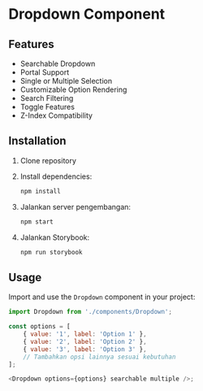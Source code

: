 # Dropdown Component

## Features
- Searchable Dropdown
- Portal Support
- Single or Multiple Selection
- Customizable Option Rendering
- Search Filtering
- Toggle Features
- Z-Index Compatibility

## Installation
1. Clone repository
2. Install dependencies:
    ```bash
    npm install
    ```

3. Jalankan server pengembangan:
    ```bash
    npm start
    ```

4. Jalankan Storybook:
    ```bash
    npm run storybook
    ```

## Usage
Import and use the `Dropdown` component in your project:
```javascript
import Dropdown from './components/Dropdown';

const options = [
    { value: '1', label: 'Option 1' },
    { value: '2', label: 'Option 2' },
    { value: '3', label: 'Option 3' },
    // Tambahkan opsi lainnya sesuai kebutuhan
];

<Dropdown options={options} searchable multiple />;
